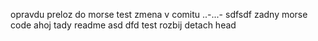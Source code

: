 opravdu preloz do morse
test zmena v comitu
..-...-
sdfsdf
zadny morse code
ahoj tady readme
asd
dfd
test rozbij detach head
